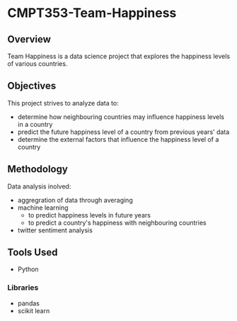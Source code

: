# CMPT353-Team-Happiness

## Overview
Team Happiness is a data science project that explores the happiness levels of various countries.

## Objectives
This project strives to analyze data to: 
* determine how neighbouring countries may influence happiness levels in a country
* predict the future happiness level of a country from previous years' data
* determine the external factors that influence the happiness level of a country 

## Methodology
Data analysis inolved:
* aggregration of data through averaging 
* machine learning 
  * to predict happiness levels in future years
  * to predict a country's happiness with neighbouring countries
* twitter sentiment analysis

## Tools Used
* Python

### Libraries
* pandas 
* scikit learn
